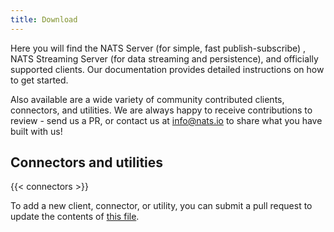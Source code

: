 ```yaml
---
title: Download
---
```


Here you will find the NATS Server (for simple, fast publish-subscribe) , NATS Streaming Server (for data streaming and persistence), and officially supported clients. Our documentation provides detailed instructions on how to get started.

Also available are a wide variety of community contributed clients, connectors, and utilities. We are always happy to receive contributions to review - send us a PR, or contact us at info@nats.io to share what you have built with us!

## Connectors and utilities

{{< connectors >}}

To add a new client, connector, or utility, 
you can submit a pull request to update the contents of [this file](https://github.com/nats-io/nats-site/blob/master/data/addons.toml).
